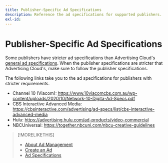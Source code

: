 ```yaml
---
title: Publisher-Specific Ad Specifications
description: Reference the ad specifications for supported publishers.
exl-id: 
---
```

# Publisher-Specific Ad Specifications

Some publishers have stricter ad specifications than Advertising Cloud's [general ad specifications](/help/dsp/assets/ad-specs.pdf).  When the publisher specifications are stricter that Advertising Cloud's, make sure to follow the publisher specifications.

The following links take you to the ad specifications for publishers with stricter requirements.

* Channel 10 (Viacom): https://www.10viacomcbs.com.au/wp-content/uploads/2020/10/Network-10-Digita-Ad-Specs.pdf
* CBS Interactive Advanced Media: https://cbsinteractive.com/advertising/ad-specs/list/cbs-interactive-advanced-media
* Hulu: https://advertising.hulu.com/ad-products/video-commercial
* NBCUniversal: https://together.nbcuni.com/nbcu-creative-guidelines

>[!MORELIKETHIS]
>
>* [About Ad Management](ad-about.md)
>* [Create an Ad](ad-create.md)
>* [Ad Specifications](/help/dsp/assets/ad-specs.pdf)
